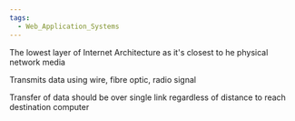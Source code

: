 ```yaml
---
tags:
  - Web_Application_Systems
---
```

The lowest layer of Internet Architecture as it's closest to he physical network media

Transmits data using wire, fibre optic, radio signal

Transfer of data should be over single link regardless of distance to reach destination computer